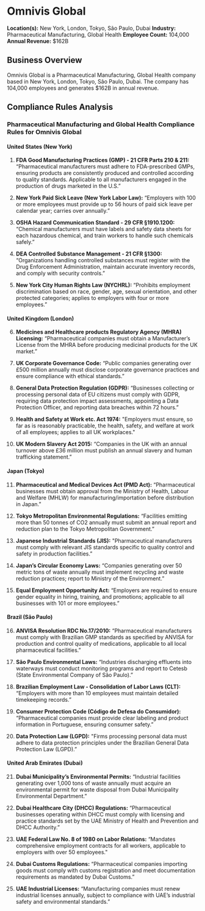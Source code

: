 # Omnivis Global

**Location(s):** New York, London, Tokyo, São Paulo, Dubai
**Industry:** Pharmaceutical Manufacturing, Global Health
**Employee Count:** 104,000
**Annual Revenue:** $162B

## Business Overview

Omnivis Global is a Pharmaceutical Manufacturing, Global Health company based in New York, London, Tokyo, São Paulo, Dubai. The company has 104,000 employees and generates $162B in annual revenue.



## Compliance Rules Analysis

### Pharmaceutical Manufacturing and Global Health Compliance Rules for Omnivis Global

#### **United States (New York)**

1. **FDA Good Manufacturing Practices (GMP) - 21 CFR Parts 210 & 211:**
   “Pharmaceutical manufacturers must adhere to FDA-prescribed GMPs, ensuring products are consistently produced and controlled according to quality standards. Applicable to all manufacturers engaged in the production of drugs marketed in the U.S.”

2. **New York Paid Sick Leave (New York Labor Law):**
   “Employers with 100 or more employees must provide up to 56 hours of paid sick leave per calendar year; carries over annually.”

3. **OSHA Hazard Communication Standard - 29 CFR §1910.1200:**
   “Chemical manufacturers must have labels and safety data sheets for each hazardous chemical, and train workers to handle such chemicals safely.”

4. **DEA Controlled Substance Management - 21 CFR §1300:**
   “Organizations handling controlled substances must register with the Drug Enforcement Administration, maintain accurate inventory records, and comply with security controls.”

5. **New York City Human Rights Law (NYCHRL):**
   “Prohibits employment discrimination based on race, gender, age, sexual orientation, and other protected categories; applies to employers with four or more employees.”

#### **United Kingdom (London)**

6. **Medicines and Healthcare products Regulatory Agency (MHRA) Licensing:**
   “Pharmaceutical companies must obtain a Manufacturer’s License from the MHRA before producing medicinal products for the UK market.”

7. **UK Corporate Governance Code:**
   “Public companies generating over £500 million annually must disclose corporate governance practices and ensure compliance with ethical standards.”

8. **General Data Protection Regulation (GDPR):**
   “Businesses collecting or processing personal data of EU citizens must comply with GDPR, requiring data protection impact assessments, appointing a Data Protection Officer, and reporting data breaches within 72 hours.”

9. **Health and Safety at Work etc. Act 1974:**
   "Employers must ensure, so far as is reasonably practicable, the health, safety, and welfare at work of all employees; applies to all UK workplaces."

10. **UK Modern Slavery Act 2015:**
    “Companies in the UK with an annual turnover above £36 million must publish an annual slavery and human trafficking statement.”

#### **Japan (Tokyo)**

11. **Pharmaceutical and Medical Devices Act (PMD Act):**
    “Pharmaceutical businesses must obtain approval from the Ministry of Health, Labour and Welfare (MHLW) for manufacturing/importation before distribution in Japan.”

12. **Tokyo Metropolitan Environmental Regulations:**
    “Facilities emitting more than 50 tonnes of CO2 annually must submit an annual report and reduction plan to the Tokyo Metropolitan Government.”

13. **Japanese Industrial Standards (JIS):**
    "Pharmaceutical manufacturers must comply with relevant JIS standards specific to quality control and safety in production facilities.”

14. **Japan’s Circular Economy Laws:**
    “Companies generating over 50 metric tons of waste annually must implement recycling and waste reduction practices; report to Ministry of the Environment.”

15. **Equal Employment Opportunity Act:**
    “Employers are required to ensure gender equality in hiring, training, and promotions; applicable to all businesses with 101 or more employees.”

#### **Brazil (São Paulo)**

16. **ANVISA Resolution RDC No.17/2010:**
    “Pharmaceutical manufacturers must comply with Brazilian GMP standards as specified by ANVISA for production and control quality of medications, applicable to all local pharmaceutical facilities.”

17. **São Paulo Environmental Laws:**
    “Industries discharging effluents into waterways must conduct monitoring programs and report to Cetesb (State Environmental Company of São Paulo).”

18. **Brazilian Employment Law - Consolidation of Labor Laws (CLT):**
    “Employers with more than 10 employees must maintain detailed timekeeping records.”

19. **Consumer Protection Code (Código de Defesa do Consumidor):**
    “Pharmaceutical companies must provide clear labeling and product information in Portuguese, ensuring consumer safety.”

20. **Data Protection Law (LGPD):**
    "Firms processing personal data must adhere to data protection principles under the Brazilian General Data Protection Law (LGPD).”

#### **United Arab Emirates (Dubai)**

21. **Dubai Municipality’s Environmental Permits:**
    “Industrial facilities generating over 1,000 tons of waste annually must acquire an environmental permit for waste disposal from Dubai Municipality Environmental Department.”

22. **Dubai Healthcare City (DHCC) Regulations:**
    “Pharmaceutical businesses operating within DHCC must comply with licensing and practice standards set by the UAE Ministry of Health and Prevention and DHCC Authority.”

23. **UAE Federal Law No. 8 of 1980 on Labor Relations:**
    “Mandates comprehensive employment contracts for all workers, applicable to employers with over 50 employees."

24. **Dubai Customs Regulations:**
    “Pharmaceutical companies importing goods must comply with customs registration and meet documentation requirements as mandated by Dubai Customs.”

25. **UAE Industrial Licenses:**
    “Manufacturing companies must renew industrial licenses annually, subject to compliance with UAE’s industrial safety and environmental standards.”

